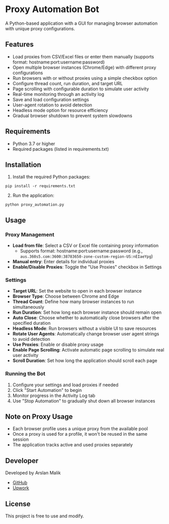 # Proxy Automation Bot

A Python-based application with a GUI for managing browser automation with unique proxy configurations.

## Features

- Load proxies from CSV/Excel files or enter them manually (supports format: hostname:port:username:password)
- Open multiple browser instances (Chrome/Edge) with different proxy configurations
- Run browsers with or without proxies using a simple checkbox option
- Configure thread count, run duration, and target URL
- Page scrolling with configurable duration to simulate user activity
- Real-time monitoring through an activity log
- Save and load configuration settings
- User-agent rotation to avoid detection
- Headless mode option for resource efficiency
- Gradual browser shutdown to prevent system slowdowns

## Requirements

- Python 3.7 or higher
- Required packages (listed in requirements.txt)

## Installation

1. Install the required Python packages:

```
pip install -r requirements.txt
```

2. Run the application:

```
python proxy_automation.py
```

## Usage

### Proxy Management

- **Load from file**: Select a CSV or Excel file containing proxy information
  - Supports format: hostname:port:username:password (e.g., `aus.360s5.com:3600:38783650-zone-custom-region-US:nEIaeYpg`)
- **Manual entry**: Enter details for individual proxies
- **Enable/Disable Proxies**: Toggle the "Use Proxies" checkbox in Settings

### Settings

- **Target URL**: Set the website to open in each browser instance
- **Browser Type**: Choose between Chrome and Edge
- **Thread Count**: Define how many browser instances to run simultaneously
- **Run Duration**: Set how long each browser instance should remain open
- **Auto Close**: Choose whether to automatically close browsers after the specified duration
- **Headless Mode**: Run browsers without a visible UI to save resources
- **Rotate User Agents**: Automatically change browser user agent strings to avoid detection
- **Use Proxies**: Enable or disable proxy usage
- **Enable Page Scrolling**: Activate automatic page scrolling to simulate real user activity
- **Scroll Duration**: Set how long the application should scroll each page

### Running the Bot

1. Configure your settings and load proxies if needed
2. Click "Start Automation" to begin
3. Monitor progress in the Activity Log tab
4. Use "Stop Automation" to gradually shut down all browser instances

## Note on Proxy Usage

- Each browser profile uses a unique proxy from the available pool
- Once a proxy is used for a profile, it won't be reused in the same session
- The application tracks active and used proxies separately

## Developer

Developed by Arslan Malik
- [GitHub](https://github.com/arslanmalik)
- [Upwork](https://www.upwork.com/freelancers/arslanmalik)

## License

This project is free to use and modify.
